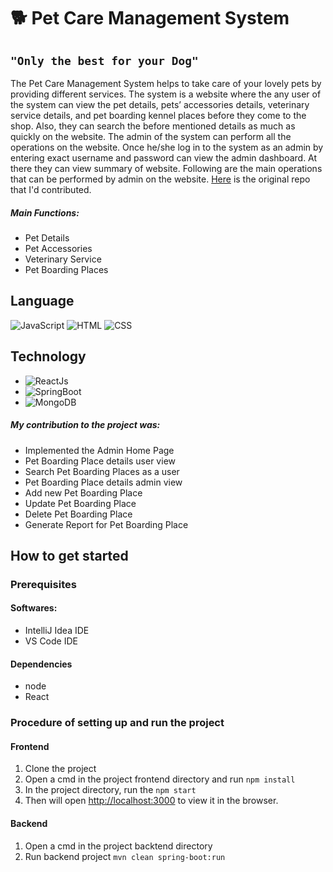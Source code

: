 # 🐕 Pet Care Management System

## `"Only the best for your Dog"`
The Pet Care Management System helps to take care of your lovely pets by providing different services. The system is a website where the any user of the system can view the pet details, pets’ accessories details, veterinary service details, and pet boarding kennel places before they come to the shop. Also, they can search the before mentioned details as much as quickly on the website.
The admin of the system can perform all the operations on the website. Once he/she log in to the system as an admin by entering exact username and password can view the admin dashboard. At there they can view summary of website. Following are the main operations that can be performed by admin on the website. [Here](https://github.com/maheshi98/SPM_Project_15) is the original repo that I'd contributed.
##### Main Functions:
* Pet Details
* Pet Accessories 
* Veterinary Service
* Pet Boarding Places

## Language 
![JavaScript](https://img.shields.io/badge/Language-JavaScript-orange)
![HTML](https://img.shields.io/badge/Language-HTML-green)
![CSS](https://img.shields.io/badge/Language-CSS-blue)
<!-- ![Design](https://img.shields.io/badge/Design-MaterialUI-blue) -->

## Technology 
* ![ReactJs](https://img.shields.io/badge/FrontEnd-ReactJs-blue)
* ![SpringBoot](https://img.shields.io/badge/BackEnd-Spring_Boot-green)
* ![MongoDB](https://img.shields.io/badge/Database-MongoDB-green)

##### My contribution to the project was:
- Implemented the Admin Home Page
- Pet Boarding Place details user view 
- Search Pet Boarding Places as a user
- Pet Boarding Place details admin view
- Add new Pet Boarding Place
- Update Pet Boarding Place
- Delete Pet Boarding Place
- Generate Report for Pet Boarding Place

## How to get started
### Prerequisites
#### Softwares:
- IntelliJ Idea IDE
- VS Code IDE

#### Dependencies 
- node
- React

### Procedure of setting up and run the project
#### Frontend
1. Clone the project
2. Open a cmd in the project frontend directory and run `npm install`
3. In the project directory, run the `npm start`
4. Then will open [http://localhost:3000](http://localhost:3000) to view it in the browser.

#### Backend
1. Open a cmd in the project backtend directory
2. Run backend project `mvn clean spring-boot:run`
